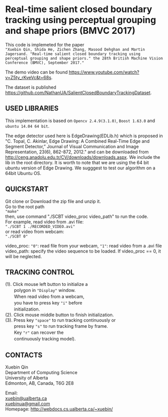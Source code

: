 Real-time salient closed boundary tracking using perceptual grouping and shape priors (BMVC 2017)
============================
This code is implemeted for the paper<br>
	`"Xuebin Qin, Shida He, Zichen Zhang, Masood Dehghan and Martin Jagersand. "Real-time salient closed boundary tracking using perceptual grouping and shape priors." the 28th British Machine Vision Conference (BMVC), September 2017."` <br>

The demo video can be found https://www.youtube.com/watch?v=Z5ty_rKveVc&t=68s.

The dataset is published https://github.com/NathanUA/SalientClosedBoundaryTrackingDataset.

USED LIBRARIES
----------------------------------------------
This implementation is based on `Opencv 2.4.9(3.1.0)`, `Boost 1.63.0` and `ubuntu 14.04 64 bit`.

The edge detector used here is EdgeDrawing(EDLib.h) which is proposed in "C. Topal, C. Akinlar, Edge Drawing: A Combined Real-Time Edge and Segment Detector,” Journal of Visual Communication and Image Representation, 23(6), 862-872, 2012." and can be downloaded from http://ceng.anadolu.edu.tr/CV/downloads/downloads.aspx. We include the lib in the root directory. It is worth to note that we are using the 64 bit ubuntu version of Edge Drawing. We sugggest to test our algorithm on a 64bit Ubuntu OS.

QUICKSTART
-------------------------------------------------
Git clone or Download the zip file and unzip it.<br>
Go to the root path<br>
	`"make"`<br>
then, use command "./SCBT video_proc video_path" to run the code.<br>
For example, read video from .avi file:<br>
	`"./SCBT 1 ./RECORDED_VIDEO.avi"`<br>
or read video from webcam:<br>
	 `"./SCBT 0"`<br>

video_proc: `"0"`: read file from your webcam, `"1"`: read video from a .avi file <br> 
video_path: specify the video sequence to be loaded. If video_proc == 0, it will be neglected.

TRACKING CONTROL
--------------------------------------------------
(1). Click mouse left button to initialize a<br>
　　polygon in `"Display"` window.<br>
　　When read video from a webcam,<br>
　　you have to press key `"i"` before<br>
　　initialization.<br>
(2). Click mouse middle button to finish initialization.<br>
(3). Press key `"space"` to run tracking continuously or<br>
　　press key `"s"` to run tracking frame by frame.<br>
　　Key `"r"` can recover the<br>
　　continuously tracking model).

CONTACTS
--------
Xuebin Qin<br>
Department of Computing Science<br>
University of Alberta<br>
Edmonton, AB, Canada, T6G 2E8<br>

Email:<br>
xuebin@ualberta.ca<br>
xuebinua@gmail.com<br>
Homepage: http://webdocs.cs.ualberta.ca/~xuebin/</br>
